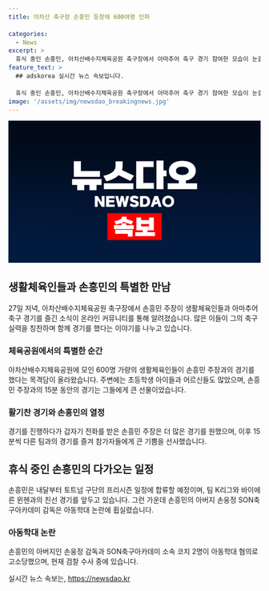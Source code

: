 ```yaml
---
title: 아차산 축구장 손흥민 등장에 600여명 인파

categories:
  - News
excerpt: >
  휴식 중인 손흥민, 아차산배수지체육공원 축구장에서 아마추어 축구 경기 참여한 모습이 눈길. 생활체육인들과 15분씩 경기를 즐긴 손흥민, 누리꾼들의 목격담으로 화제. 지난해에도 국내 아마추어 축구에 참여한 손흥민, 토트넘의 프리시즌 일정에 합류 예정. 한편, 아버지 손웅정 감독은 아동학대 논란에 휘말렸다. (150자)
feature_text: >
  ## adskorea 실시간 뉴스 속보입니다.

  휴식 중인 손흥민, 아차산배수지체육공원 축구장에서 아마추어 축구 경기 참여한 모습이 눈길. 생활체육인들과 15분씩 경기를 즐긴 손흥민, 누리꾼들의 목격담으로 화제. 지난해에도 국내 아마추어 축구에 참여한 손흥민, 토트넘의 프리시즌 일정에 합류 예정. 한편, 아버지 손웅정 감독은 아동학대 논란에 휘말렸다. (150자)
image: '/assets/img/newsdao_breakingnews.jpg'
---
```


<p><img src="/assets/img/newsdao_breakingnews.jpg" alt="adskorea 속보" /></p>

<h2 data-ke-size="size26">생활체육인들과 손흥민의 특별한 만남</h2>

<p data-ke-size="size16">27일 저녁, 아차산배수지체육공원 축구장에서 손흥민 주장이 생활체육인들과 아마추어 축구 경기를 즐긴 소식이 온라인 커뮤니티를 통해 알려졌습니다. 많은 이들이 그의 축구 실력을 칭찬하며 함께 경기를 했다는 이야기를 나누고 있습니다.</p>

<h3><b>체육공원에서의 특별한 순간</b></h3>

<p data-ke-size="size16">아차산배수지체육공원에 모인 600명 가량의 생활체육인들이 손흥민 주장과의 경기를 했다는 목격담이 올라왔습니다. 주변에는 초등학생 아이들과 어르신들도 많았으며, 손흥민 주장과의 15분 동안의 경기는 그들에게 큰 선물이었습니다.</p>

<h3><b>활기찬 경기와 손흥민의 열정</b></h3>

<p data-ke-size="size16">경기를 진행하다가 갑자기 전화를 받은 손흥민 주장은 더 많은 경기를 원했으며, 이후 15분씩 다른 팀과의 경기를 즐겨 참가자들에게 큰 기쁨을 선사했습니다.</p>

<h2 data-ke-size="size26">휴식 중인 손흥민의 다가오는 일정</h2>

<p data-ke-size="size16">손흥민은 내달부터 토트넘 구단의 프리시즌 일정에 합류할 예정이며, 팀 K리그와 바이에른 뮌헨과의 친선 경기를 앞두고 있습니다. 그런 가운데 손흥민의 아버지 손웅정 SON축구아카데미 감독은 아동학대 논란에 휩실렸습니다.</p>

<h3><b>아동학대 논란</b></h3>

<p data-ke-size="size16">손흥민의 아버지인 손웅정 감독과 SON축구아카데미 소속 코치 2명이 아동학대 혐의로 고소당했으며, 현재 검찰 수사 중에 있습니다.</p>
실시간 뉴스 속보는, <a href="https://newsdao.kr" rel="dofollow">https://newsdao.kr</a>


